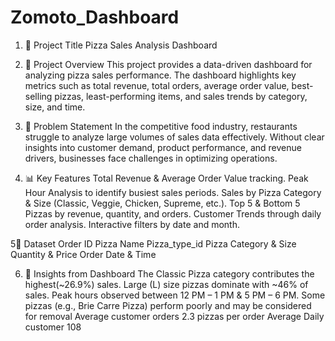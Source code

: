 # Zomoto_Dashboard
1. 📌 Project Title
Pizza Sales Analysis Dashboard

2. 📖 Project Overview
This project provides a data-driven dashboard for analyzing pizza sales performance. The dashboard highlights key metrics such as total revenue, total orders, average order value, best-selling pizzas, least-performing items, and sales trends by category, size, and time.

3. 🎯 Problem Statement
In the competitive food industry, restaurants struggle to analyze large volumes of sales data effectively. Without clear insights into customer demand, product performance, and revenue drivers, businesses face challenges in optimizing operations.

4. 📊 Key Features
Total Revenue & Average Order Value tracking.
Peak Hour Analysis to identify busiest sales periods.
Sales by Pizza Category & Size (Classic, Veggie, Chicken, Supreme, etc.).
Top 5 & Bottom 5 Pizzas by revenue, quantity, and orders.
Customer Trends through daily order analysis.
Interactive filters by date and month.

5📂 Dataset
Order ID
Pizza Name
Pizza_type_id
Pizza Category & Size
Quantity & Price
Order Date & Time

6. 🚀 Insights from Dashboard
The Classic Pizza category contributes the highest(~26.9%) sales.
Large (L) size pizzas dominate with ~46% of sales.
Peak hours observed between 12 PM – 1 PM & 5 PM – 6 PM.
Some pizzas (e.g., Brie Carre Pizza) perform poorly and may be considered for removal
Average customer orders 2.3 pizzas per order
Average Daily customer 108


